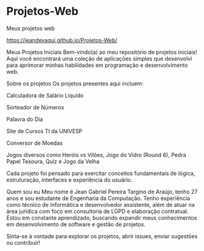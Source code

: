 # Projetos-Web
Meus projetos web

https://jeandevaqui.github.io/Projetos-Web/


Meus Projetos Iniciais
Bem-vindo(a) ao meu repositório de projetos iniciais! Aqui você encontrará uma coleção de aplicações simples que desenvolvi para aprimorar minhas habilidades em programação e desenvolvimento web.

Sobre os projetos
Os projetos presentes aqui incluem:
 
 

Calculadora de Salário Líquido

Sorteador de Números

Palavra do Dia

Site de Cursos TI da UNIVESP

Conversor de Moedas

Jogos diversos como Heróis vs Vilões, Jogo do Vidro (Round 6), Pedra Papel Tesoura, Quiz e Jogo da Velha

Cada projeto foi pensado para exercitar conceitos fundamentais de lógica, estruturação, interfaces e experiência do usuário.

Quem sou eu
Meu nome é Jean Gabriel Pereira Targino de Araújo, tenho 27 anos e sou estudante de Engenharia da Computação. Tenho experiência como técnico de informática e desenvolvedor assistente, além de atuar na área jurídica com foco em consultoria de LGPD e elaboração contratual. Estou em constante aprendizado, buscando expandir meus conhecimentos em desenvolvimento de software e gestão de projetos.

Sinta-se à vontade para explorar os projetos, abrir issues, enviar sugestões ou contribuir!